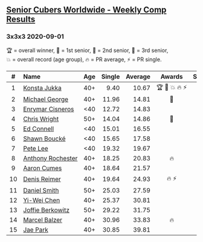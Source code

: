 <style>table {white-space: nowrap;}</style>
<link rel="stylesheet" type="text/css" href="/scw-comp/css/flags.css" />

## [Senior Cubers Worldwide - Weekly Comp Results](/scw-comp/results/)
### 3x3x3 2020-09-01

<span style="white-space: nowrap;">🏆 = overall winner</span>, <span style="white-space: nowrap;">🥇 = 1st senior</span>, <span style="white-space: nowrap;">🥈 = 2nd senior</span>, <span style="white-space: nowrap;">🥉 = 3rd senior</span>, <span style="white-space: nowrap;">💥 = overall record (age group)</span>, <span style="white-space: nowrap;">🔥 = PR average</span>, <span style="white-space: nowrap;">⚡ = PR single</span>.

| # | Name | Age | Single | Average | Awards | Solve 1 | Solve 2 | Solve 3 | Solve 4 | Solve 5 | Video |
| :--: | :-- | :--: | --: | --: | :--: | --: | --: | --: | --: | --: | :-- |
| 1 | [Konsta Jukka](../../persons/konsta_jukka/333.md) | 40+ | 9.40 | 10.67 | 🏆 🥇 💥 🔥 ⚡ | 11.45 | 10.08 | 10.65 | 9.40 | 11.27 | [Desktop](https://www.facebook.com/617967617/videos/10158631124347618) / [Mobile](https://m.facebook.com/617967617/videos/10158631124347618) |
| 2 | [Michael George](../../persons/michael_george/333.md) | 40+ | 11.96 | 14.81 | 🥈 | 11.96 | 13.48 | 21.51 | 16.03 | 14.93 | [Desktop](https://www.facebook.com/michael.george.545/videos/10214233673396102) / [Mobile](https://m.facebook.com/michael.george.545/videos/10214233673396102) |
| 3 | [Enrymar Cisneros](../../persons/enrymar_cisneros/333.md) | <40 | 12.72 | 14.83 |  | 12.72 | 16.41 | 14.48 | 13.59 | 18.13 | [Desktop](https://www.facebook.com/events/652945192290048/permalink/658710871713480) / [Mobile](https://m.facebook.com/events/652945192290048?view=permalink&id=658710871713480) |
| 4 | [Chris Wright](../../persons/chris_wright/333.md) | 50+ | 14.04 | 14.86 | 🥉 | 14.04 | 14.16 | 14.41 | 16.34 | 16.02 | [Desktop](https://www.facebook.com/christopher.wright.94617999/videos/10157623919417874) / [Mobile](https://m.facebook.com/christopher.wright.94617999/videos/10157623919417874) |
| 5 | [Ed Connell](../../persons/ed_connell/333.md) | <40 | 15.01 | 16.55 |  | 15.75 | 19.40 | 15.01 | 17.58 | 16.31 | [Desktop](https://www.facebook.com/events/652945192290048/permalink/658566088394625) / [Mobile](https://m.facebook.com/events/652945192290048?view=permalink&id=658566088394625) |
| 6 | [Shawn Boucké](../../persons/shawn_boucke/333.md) | <40 | 15.65 | 17.58 |  | 17.45 | 15.65 | 16.89 | 18.39 | 20.58 | [Desktop](https://www.facebook.com/events/652945192290048/permalink/654465918804642) / [Mobile](https://m.facebook.com/events/652945192290048?view=permalink&id=654465918804642) |
| 7 | [Pete Lee](../../persons/pete_lee/333.md) | <40 | 19.32 | 19.67 |  | 19.59 | 19.32 | 20.48 | 19.70 | 19.72 | [Desktop](https://www.facebook.com/events/652945192290048/permalink/657133635204537) / [Mobile](https://m.facebook.com/events/652945192290048?view=permalink&id=657133635204537) |
| 8 | [Anthony Rochester](../../persons/anthony_rochester/333.md) | 40+ | 18.25 | 20.83 | 🔥 | 20.15 | 18.25 | 20.85 | 21.49 | 28.89 | [Desktop](https://www.facebook.com/events/652945192290048/permalink/654976232086944) / [Mobile](https://m.facebook.com/events/652945192290048?view=permalink&id=654976232086944) |
| 9 | [Aaron Cumes](../../persons/aaron_cumes/333.md) | 40+ | 18.64 | 21.57 |  | 22.57 | 22.66 | 19.49 | 18.64 | 22.78 | [Desktop](https://www.facebook.com/events/652945192290048/permalink/653558098895424) / [Mobile](https://m.facebook.com/events/652945192290048?view=permalink&id=653558098895424) |
| 10 | [Denis Reimer](../../persons/denis_reimer/333.md) | 40+ | 19.64 | 24.93 | 🔥 ⚡ | 28.68 | 19.64 | 23.88 | 22.24 | 34.36 | [Desktop](https://www.facebook.com/denis.reimer.5473/videos/660190307925931) / [Mobile](https://m.facebook.com/denis.reimer.5473/videos/660190307925931) |
| 11 | [Daniel Smith](../../persons/daniel_smith/333.md) | 50+ | 25.03 | 27.59 |  | 26.99 | 28.87 | 25.03 | 29.69 | 26.92 | [Desktop](https://www.facebook.com/events/652945192290048/permalink/658660798385154) / [Mobile](https://m.facebook.com/events/652945192290048?view=permalink&id=658660798385154) |
| 12 | [Yi-Wei Chen](../../persons/yi_wei_chen/333.md) | 40+ | 25.37 | 30.81 |  | 29.66 | 29.08 | 39.80 | 25.37 | 33.69 | [Desktop](https://www.facebook.com/events/652945192290048/permalink/658337775084123) / [Mobile](https://m.facebook.com/events/652945192290048?view=permalink&id=658337775084123) |
| 13 | [Joffie Berkowitz](../../persons/joffie_berkowitz/333.md) | 50+ | 29.22 | 31.75 |  | 30.29 | 34.58 | 29.22 | 33.70 | 31.27 | [Desktop](https://www.facebook.com/joffie.berkowitz/videos/10164131121650128) / [Mobile](https://m.facebook.com/joffie.berkowitz/videos/10164131121650128) |
| 14 | [Marcel Balzer](../../persons/marcel_balzer/333.md) | 40+ | 30.96 | 33.83 | 🔥 | 35.21 | 45.48 | 30.96 | 32.59 | 33.68 | [Desktop](https://www.facebook.com/marcel.balzer.9216/videos/10160386328432516) / [Mobile](https://m.facebook.com/marcel.balzer.9216/videos/10160386328432516) |
| 15 | [Jae Park](../../persons/jae_park/333.md) | 40+ | 30.85 | 39.81 |  | 47.91 | 30.85 | 34.59 | 36.93 | 52.82 | [Desktop](https://www.facebook.com/events/652945192290048/permalink/654118398839394) / [Mobile](https://m.facebook.com/events/652945192290048?view=permalink&id=654118398839394) |

<!-- Global site tag (gtag.js) - Google Analytics -->
<script async src="https://www.googletagmanager.com/gtag/js?id=UA-86348435-3"></script>
<script>window.dataLayer = window.dataLayer || []; function gtag() {dataLayer.push(arguments);} gtag('js', new Date()); gtag('config', 'UA-86348435-3');</script>
